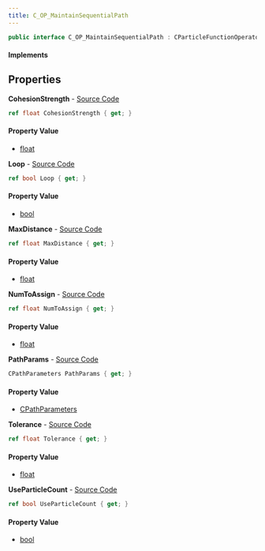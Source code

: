 ```yaml
---
title: C_OP_MaintainSequentialPath
---
```


```csharp
public interface C_OP_MaintainSequentialPath : CParticleFunctionOperator, CParticleFunction, ISchemaClass<CParticleFunction>, ISchemaClass<CParticleFunctionOperator>, ISchemaClass<C_OP_MaintainSequentialPath>, ISchemaField, ISchemaClass, INativeHandle
```

#### Implements

## Properties

**CohesionStrength** - [Source Code](https://github.com/swiftly-solution/swiftlys2/blob/master/managed/src/SwiftlyS2.Generated/Schemas/Interfaces/C_OP_MaintainSequentialPath.cs#L20)

```csharp
ref float CohesionStrength { get; }
```

#### Property Value

- [float](https://learn.microsoft.com/dotnet/api/system.single)

**Loop** - [Source Code](https://github.com/swiftly-solution/swiftlys2/blob/master/managed/src/SwiftlyS2.Generated/Schemas/Interfaces/C_OP_MaintainSequentialPath.cs#L24)

```csharp
ref bool Loop { get; }
```

#### Property Value

- [bool](https://learn.microsoft.com/dotnet/api/system.boolean)

**MaxDistance** - [Source Code](https://github.com/swiftly-solution/swiftlys2/blob/master/managed/src/SwiftlyS2.Generated/Schemas/Interfaces/C_OP_MaintainSequentialPath.cs#L16)

```csharp
ref float MaxDistance { get; }
```

#### Property Value

- [float](https://learn.microsoft.com/dotnet/api/system.single)

**NumToAssign** - [Source Code](https://github.com/swiftly-solution/swiftlys2/blob/master/managed/src/SwiftlyS2.Generated/Schemas/Interfaces/C_OP_MaintainSequentialPath.cs#L18)

```csharp
ref float NumToAssign { get; }
```

#### Property Value

- [float](https://learn.microsoft.com/dotnet/api/system.single)

**PathParams** - [Source Code](https://github.com/swiftly-solution/swiftlys2/blob/master/managed/src/SwiftlyS2.Generated/Schemas/Interfaces/C_OP_MaintainSequentialPath.cs#L28)

```csharp
CPathParameters PathParams { get; }
```

#### Property Value

- [CPathParameters](/docs/api/shared/schemadefinitions/cpathparameters)

**Tolerance** - [Source Code](https://github.com/swiftly-solution/swiftlys2/blob/master/managed/src/SwiftlyS2.Generated/Schemas/Interfaces/C_OP_MaintainSequentialPath.cs#L22)

```csharp
ref float Tolerance { get; }
```

#### Property Value

- [float](https://learn.microsoft.com/dotnet/api/system.single)

**UseParticleCount** - [Source Code](https://github.com/swiftly-solution/swiftlys2/blob/master/managed/src/SwiftlyS2.Generated/Schemas/Interfaces/C_OP_MaintainSequentialPath.cs#L26)

```csharp
ref bool UseParticleCount { get; }
```

#### Property Value

- [bool](https://learn.microsoft.com/dotnet/api/system.boolean)

